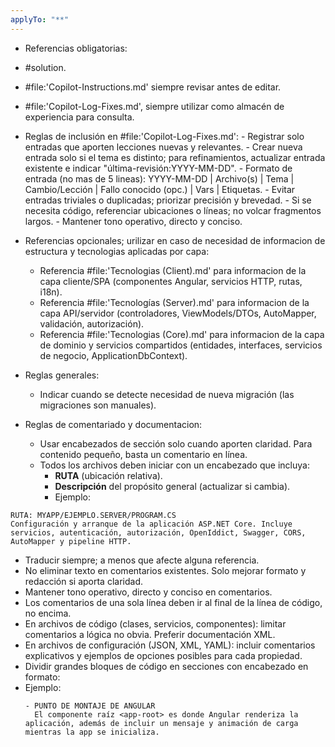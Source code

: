 ```yaml
---
applyTo: "**"
---
```


- Referencias obligatorias:
- #solution.
- #file:'Copilot-Instructions.md' siempre revisar antes de editar.
- #file:'Copilot-Log-Fixes.md', siempre utilizar como almacén de experiencia para consulta.

- Reglas de inclusión en #file:'Copilot-Log-Fixes.md':
        - Registrar solo entradas que aporten lecciones nuevas y relevantes.
        - Crear nueva entrada solo si el tema es distinto; para refinamientos, actualizar entrada existente e indicar "última-revisión:YYYY-MM-DD".
        - Formato de entrada (no mas de 5 lineas): YYYY-MM-DD | Archivo(s) | Tema | Cambio/Lección | Fallo conocido (opc.) | Vars | Etiquetas.
        - Evitar entradas triviales o duplicadas; priorizar precisión y brevedad.
        - Si se necesita código, referenciar ubicaciones o líneas; no volcar fragmentos largos.
        - Mantener tono operativo, directo y conciso.

- Referencias opcionales; urilizar en caso de necesidad de informacion de estructura y tecnologias aplicadas por capa:
    - Referencia #file:'Tecnologias (Client).md' para informacion de la capa cliente/SPA (componentes Angular, servicios HTTP, rutas, i18n).
    - Referencia #file:'Tecnologías (Server).md' para informacion de la capa API/servidor (controladores, ViewModels/DTOs, AutoMapper, validación, autorización).
     - Referencia #file:'Tecnologias (Core).md' para informacion de la capa de dominio y servicios compartidos (entidades, interfaces, servicios de negocio, ApplicationDbContext).

- Reglas generales:
    - Indicar cuando se detecte necesidad de nueva migración (las migraciones son manuales).

- Reglas de comentariado y documentacion:
    - Usar encabezados de sección solo cuando aporten claridad. Para contenido pequeño, basta un comentario en línea. 
    - Todos los archivos deben iniciar con un encabezado que incluya:
        - **RUTA** (ubicación relativa).
        - **Descripción** del propósito general (actualizar si cambia).
        - Ejemplo:
```
RUTA: MYAPP/EJEMPLO.SERVER/PROGRAM.CS
Configuración y arranque de la aplicación ASP.NET Core. Incluye servicios, autenticación, autorización, OpenIddict, Swagger, CORS, AutoMapper y pipeline HTTP.
```
- Traducir siempre; a menos que afecte alguna referencia.
- No eliminar texto en comentarios existentes. Solo mejorar formato y redacción si aporta claridad.
- Mantener tono operativo, directo y conciso en comentarios.
- Los comentarios de una sola línea deben ir al final de la línea de código, no encima.
- En archivos de código (clases, servicios, componentes): limitar comentarios a lógica no obvia. Preferir documentación XML.
- En archivos de configuración (JSON, XML, YAML): incluir comentarios explicativos y ejemplos de opciones posibles para cada propiedad.
- Dividir grandes bloques de código en secciones con encabezado en formato:
- Ejemplo:
  ```
  - PUNTO DE MONTAJE DE ANGULAR
    El componente raíz <app-root> es donde Angular renderiza la aplicación, además de incluir un mensaje y animación de carga mientras la app se inicializa.
  ```
